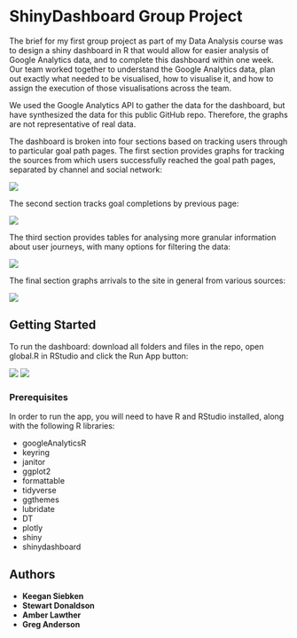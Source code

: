 # ShinyDashboard Group Project

The brief for my first group project as part of my Data Analysis course was to design a shiny dashboard in R that would allow for easier analysis of Google Analytics data, and to complete this dashboard within one week. Our team worked together to understand the Google Analytics data, plan out exactly what needed to be visualised, how to visualise it, and how to assign the execution of those visualisations across the team. 

We used the Google Analytics API to gather the data for the dashboard, but have synthesized the data for this public GitHub repo. Therefore, the graphs are not representative of real data.

The dashboard is broken into four sections based on tracking users through to particular goal path pages. The first section provides graphs for tracking the sources from which users successfully reached the goal path pages, separated by channel and social network:

<img src = "https://raw.githubusercontent.com/keegan-siebken/group_dashboard_project/master/readme_images/1_goal_completions_channel.png">

The second section tracks goal completions by previous page:  

<img src = "https://raw.githubusercontent.com/keegan-siebken/group_dashboard_project/master/readme_images/2_goal_completions_page.png">

The third section provides tables for analysing more granular information about user journeys, with many options for filtering the data:  

<img src = "https://raw.githubusercontent.com/keegan-siebken/group_dashboard_project/master/readme_images/3_user_journey.png">

The final section graphs arrivals to the site in general from various sources: 

<img src = "https://raw.githubusercontent.com/keegan-siebken/group_dashboard_project/master/readme_images/4_user_acquisitions.png">


## Getting Started

To run the dashboard: download all folders and files in the repo, open global.R in RStudio and click the Run App button:

<img src = "https://raw.githubusercontent.com/keegan-siebken/group_dashboard_project/master/readme_images/global_r_file.png">

<img src = "https://raw.githubusercontent.com/keegan-siebken/group_dashboard_project/master/readme_images/r_studio_screenshot.png">


### Prerequisites

In order to run the app, you will need to have R and RStudio installed, along with the following R libraries:

* googleAnalyticsR
* keyring
* janitor
* ggplot2
* formattable
* tidyverse
* ggthemes
* lubridate
* DT
* plotly
* shiny
* shinydashboard

## Authors

* **Keegan Siebken** 
* **Stewart Donaldson** 
* **Amber Lawther** 
* **Greg Anderson** 




